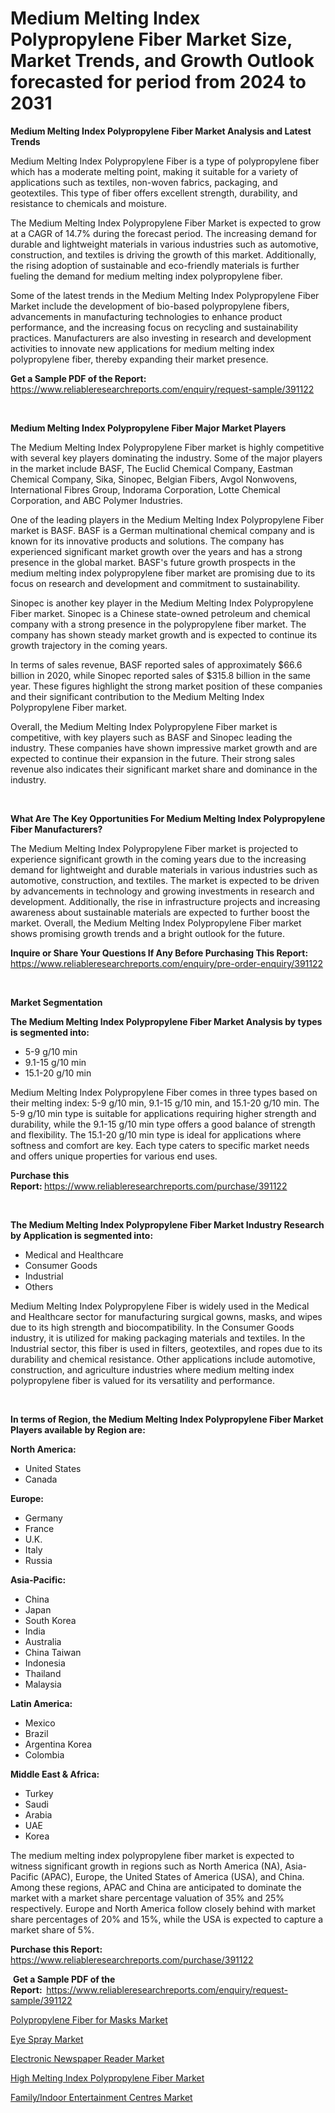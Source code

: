 <p><h1>Medium Melting Index Polypropylene Fiber Market Size, Market Trends, and Growth Outlook forecasted for period from 2024 to 2031</h1></p><p><strong>Medium Melting Index Polypropylene Fiber Market Analysis and Latest Trends</strong></p>
<p><p>Medium Melting Index Polypropylene Fiber is a type of polypropylene fiber which has a moderate melting point, making it suitable for a variety of applications such as textiles, non-woven fabrics, packaging, and geotextiles. This type of fiber offers excellent strength, durability, and resistance to chemicals and moisture.</p><p>The Medium Melting Index Polypropylene Fiber Market is expected to grow at a CAGR of 14.7% during the forecast period. The increasing demand for durable and lightweight materials in various industries such as automotive, construction, and textiles is driving the growth of this market. Additionally, the rising adoption of sustainable and eco-friendly materials is further fueling the demand for medium melting index polypropylene fiber.</p><p>Some of the latest trends in the Medium Melting Index Polypropylene Fiber Market include the development of bio-based polypropylene fibers, advancements in manufacturing technologies to enhance product performance, and the increasing focus on recycling and sustainability practices. Manufacturers are also investing in research and development activities to innovate new applications for medium melting index polypropylene fiber, thereby expanding their market presence.</p></p>
<p><strong>Get a Sample PDF of the Report:&nbsp;</strong> <a href="https://www.reliableresearchreports.com/enquiry/request-sample/391122">https://www.reliableresearchreports.com/enquiry/request-sample/391122</a></p>
<p>&nbsp;</p>
<p><strong>Medium Melting Index Polypropylene Fiber Major Market Players</strong></p>
<p><p>The Medium Melting Index Polypropylene Fiber market is highly competitive with several key players dominating the industry. Some of the major players in the market include BASF, The Euclid Chemical Company, Eastman Chemical Company, Sika, Sinopec, Belgian Fibers, Avgol Nonwovens, International Fibres Group, Indorama Corporation, Lotte Chemical Corporation, and ABC Polymer Industries.</p><p>One of the leading players in the Medium Melting Index Polypropylene Fiber market is BASF. BASF is a German multinational chemical company and is known for its innovative products and solutions. The company has experienced significant market growth over the years and has a strong presence in the global market. BASF's future growth prospects in the medium melting index polypropylene fiber market are promising due to its focus on research and development and commitment to sustainability.</p><p>Sinopec is another key player in the Medium Melting Index Polypropylene Fiber market. Sinopec is a Chinese state-owned petroleum and chemical company with a strong presence in the polypropylene fiber market. The company has shown steady market growth and is expected to continue its growth trajectory in the coming years.</p><p>In terms of sales revenue, BASF reported sales of approximately $66.6 billion in 2020, while Sinopec reported sales of $315.8 billion in the same year. These figures highlight the strong market position of these companies and their significant contribution to the Medium Melting Index Polypropylene Fiber market.</p><p>Overall, the Medium Melting Index Polypropylene Fiber market is competitive, with key players such as BASF and Sinopec leading the industry. These companies have shown impressive market growth and are expected to continue their expansion in the future. Their strong sales revenue also indicates their significant market share and dominance in the industry.</p></p>
<p>&nbsp;</p>
<p><strong>What Are The Key Opportunities For Medium Melting Index Polypropylene Fiber Manufacturers?</strong></p>
<p><p>The Medium Melting Index Polypropylene Fiber market is projected to experience significant growth in the coming years due to the increasing demand for lightweight and durable materials in various industries such as automotive, construction, and textiles. The market is expected to be driven by advancements in technology and growing investments in research and development. Additionally, the rise in infrastructure projects and increasing awareness about sustainable materials are expected to further boost the market. Overall, the Medium Melting Index Polypropylene Fiber market shows promising growth trends and a bright outlook for the future.</p></p>
<p><strong>Inquire or Share Your Questions If Any Before Purchasing This Report:</strong> <a href="https://www.reliableresearchreports.com/enquiry/pre-order-enquiry/391122">https://www.reliableresearchreports.com/enquiry/pre-order-enquiry/391122</a></p>
<p>&nbsp;</p>
<p><strong>Market Segmentation</strong></p>
<p><strong>The Medium Melting Index Polypropylene Fiber Market Analysis by types is segmented into:</strong></p>
<p><ul><li>5-9 g/10 min</li><li>9.1-15 g/10 min</li><li>15.1-20 g/10 min</li></ul></p>
<p><p>Medium Melting Index Polypropylene Fiber comes in three types based on their melting index: 5-9 g/10 min, 9.1-15 g/10 min, and 15.1-20 g/10 min. The 5-9 g/10 min type is suitable for applications requiring higher strength and durability, while the 9.1-15 g/10 min type offers a good balance of strength and flexibility. The 15.1-20 g/10 min type is ideal for applications where softness and comfort are key. Each type caters to specific market needs and offers unique properties for various end uses.</p></p>
<p><strong>Purchase this Report:&nbsp;</strong><a href="https://www.reliableresearchreports.com/purchase/391122">https://www.reliableresearchreports.com/purchase/391122</a></p>
<p>&nbsp;</p>
<p><strong>The Medium Melting Index Polypropylene Fiber Market Industry Research by Application is segmented into:</strong></p>
<p><ul><li>Medical and Healthcare</li><li>Consumer Goods</li><li>Industrial</li><li>Others</li></ul></p>
<p><p>Medium Melting Index Polypropylene Fiber is widely used in the Medical and Healthcare sector for manufacturing surgical gowns, masks, and wipes due to its high strength and biocompatibility. In the Consumer Goods industry, it is utilized for making packaging materials and textiles. In the Industrial sector, this fiber is used in filters, geotextiles, and ropes due to its durability and chemical resistance. Other applications include automotive, construction, and agriculture industries where medium melting index polypropylene fiber is valued for its versatility and performance.</p></p>
<p>&nbsp;</p>
<p><strong>In terms of Region, the Medium Melting Index Polypropylene Fiber Market Players available by Region are:</strong></p>
<p>
    <p> <strong> North America: </strong>
        <ul>
            <li>United States</li>
            <li>Canada</li>
        </ul>
        </p> 
    <p> <strong> Europe: </strong>
        <ul>
            <li>Germany</li>
            <li>France</li>
            <li>U.K.</li>
            <li>Italy</li>
            <li>Russia</li>
        </ul>
        </p> 
    <p> <strong> Asia-Pacific: </strong>
        <ul>
            <li>China</li>
            <li>Japan</li>
            <li>South Korea</li>
            <li>India</li>
            <li>Australia</li>
            <li>China Taiwan</li>
            <li>Indonesia</li>
            <li>Thailand</li>
            <li>Malaysia</li>
        </ul>
        </p> 
    <p> <strong> Latin America: </strong>
        <ul>
            <li>Mexico</li>
            <li>Brazil</li>
            <li>Argentina Korea</li>
            <li>Colombia</li>
        </ul>
        </p> 
    <p> <strong> Middle East & Africa: </strong>
        <ul>
            <li>Turkey</li>
            <li>Saudi</li>
            <li>Arabia</li>
            <li>UAE</li>
            <li>Korea</li>
        </ul>
    </p>
    </p>
<p><p>The medium melting index polypropylene fiber market is expected to witness significant growth in regions such as North America (NA), Asia-Pacific (APAC), Europe, the United States of America (USA), and China. Among these regions, APAC and China are anticipated to dominate the market with a market share percentage valuation of 35% and 25% respectively. Europe and North America follow closely behind with market share percentages of 20% and 15%, while the USA is expected to capture a market share of 5%.</p></p>
<p><strong>Purchase this Report: </strong><a href="https://www.reliableresearchreports.com/purchase/391122">https://www.reliableresearchreports.com/purchase/391122</a></p>
<p>&nbsp;<strong>Get a Sample PDF of the Report:&nbsp;&nbsp;</strong><a href="https://www.reliableresearchreports.com/enquiry/request-sample/391122">https://www.reliableresearchreports.com/enquiry/request-sample/391122</a></p>
<p><strong></strong></p>
<p><p><a href="https://github.com/kosella/Market-Research-Report-List-2/blob/main/polypropylene-fiber-for-masks-market.md">Polypropylene Fiber for Masks Market</a></p><p><a href="https://view.publitas.com/reportprime-1/eye-spray-market-research-report-the-key-to-successful-business-strategy-forecasted-for-period-from-2024-2031/">Eye Spray Market</a></p><p><a href="https://view.publitas.com/reportprime-1/electronic-newspaper-reader-market-size-and-examines-its-market-scope-with-a-primary-focus-on-growth-opportunities-and-forecasted-trends-spanning-from-2024-to-2031/">Electronic Newspaper Reader Market</a></p><p><a href="https://github.com/kufem1/Market-Research-Report-List-1/blob/main/high-melting-index-polypropylene-fiber-market.md">High Melting Index Polypropylene Fiber Market</a></p><p><a href="https://cedar-agate-3da.notion.site/Family-Indoor-Entertainment-Centres-Market-Size-Global-Industry-Overview-Market-Segmentation-and-F-8493f0984c12434bb3f12cdc0ea3e84e">Family/Indoor Entertainment Centres Market</a></p></p>